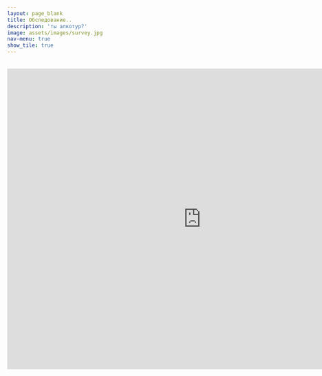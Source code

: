 ```yaml
---
layout: page_blank
title: Обследование..
description: 'ты алкотур?'
image: assets/images/survey.jpg
nav-menu: true
show_tile: true
---
```


<br>
<center>
<iframe src="https://survey.zohopublic.eu/zs/4TBBbV" frameborder='0' style='height:700px;width:900px;' marginwidth='0' marginheight='0' scrolling='auto'></iframe>
</center>
